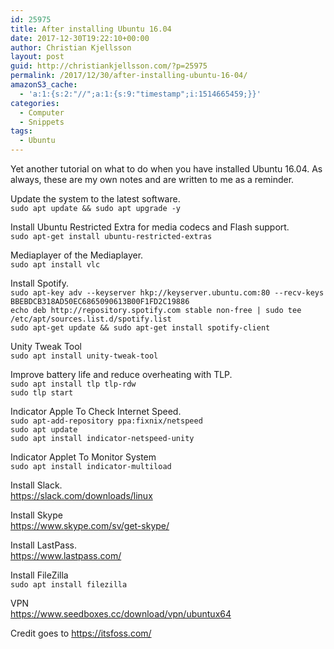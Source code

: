 ```yaml
---
id: 25975
title: After installing Ubuntu 16.04
date: 2017-12-30T19:22:10+00:00
author: Christian Kjellsson
layout: post
guid: http://christiankjellsson.com/?p=25975
permalink: /2017/12/30/after-installing-ubuntu-16-04/
amazonS3_cache:
  - 'a:1:{s:2:"//";a:1:{s:9:"timestamp";i:1514665459;}}'
categories:
  - Computer
  - Snippets
tags:
  - Ubuntu
---
```

Yet another tutorial on what to do when you have installed Ubuntu 16.04. As always, these are my own notes and are written to me as a reminder.  
<!--more-->

Update the system to the latest software.  
`sudo apt update && sudo apt upgrade -y`

Install Ubuntu Restricted Extra for media codecs and Flash support.  
`sudo apt-get install ubuntu-restricted-extras`

Mediaplayer of the Mediaplayer.  
`sudo apt install vlc`

Install Spotify.  
`sudo apt-key adv --keyserver hkp://keyserver.ubuntu.com:80 --recv-keys BBEBDCB318AD50EC6865090613B00F1FD2C19886`  
`echo deb http://repository.spotify.com stable non-free | sudo tee /etc/apt/sources.list.d/spotify.list`  
`sudo apt-get update && sudo apt-get install spotify-client`

Unity Tweak Tool  
`sudo apt install unity-tweak-tool`

Improve battery life and reduce overheating with TLP.  
`sudo apt install tlp tlp-rdw`  
`sudo tlp start`

Indicator Apple To Check Internet Speed.  
`sudo apt-add-repository ppa:fixnix/netspeed`  
`sudo apt update`  
`sudo apt install indicator-netspeed-unity`

Indicator Applet To Monitor System  
`sudo apt install indicator-multiload`

Install Slack.  
https://slack.com/downloads/linux

Install Skype  
https://www.skype.com/sv/get-skype/

Install LastPass.  
https://www.lastpass.com/

Install FileZilla  
`sudo apt install filezilla`

VPN  
https://www.seedboxes.cc/download/vpn/ubuntux64

Credit goes to https://itsfoss.com/